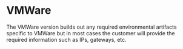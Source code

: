# VMWare

The VMWare version builds out any required environmental artifacts specific to VMWare but in most cases the customer will provide the required information such as IPs, gateways, etc.
